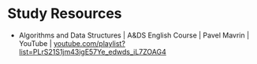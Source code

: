# Study Resources

- Algorithms and Data Structures | A&DS English Course | Pavel Mavrin | YouTube | [youtube.com/playlist?list=PLrS21S1jm43igE57Ye_edwds_iL7ZOAG4](https://www.youtube.com/playlist?list=PLrS21S1jm43igE57Ye_edwds_iL7ZOAG4)
